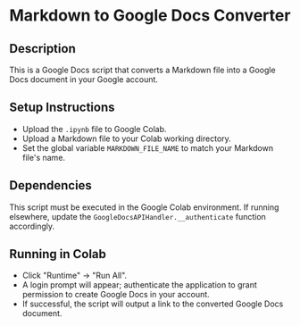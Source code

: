 # Markdown to Google Docs Converter

## Description
This is a Google Docs script that converts a Markdown file into a Google Docs document in your Google account.

## Setup Instructions
* Upload the `.ipynb` file to Google Colab.
* Upload a Markdown file to your Colab working directory.
* Set the global variable `MARKDOWN_FILE_NAME` to match your Markdown file's name.

## Dependencies
This script must be executed in the Google Colab environment. If running elsewhere, update the `GoogleDocsAPIHandler.__authenticate` function accordingly.

## Running in Colab
* Click "Runtime" → "Run All".
* A login prompt will appear; authenticate the application to grant permission to create Google Docs in your account.
* If successful, the script will output a link to the converted Google Docs document.

